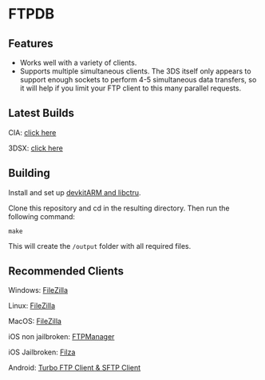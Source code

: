 # FTPDB


## Features


- Works well with a variety of clients.
- Supports multiple simultaneous clients. The 3DS itself only appears to support enough sockets to perform 4-5 simultaneous data transfers, so it will help if you limit your FTP client to this many parallel requests.

## Latest Builds



CIA: [click here](https://github.com/Favna/FTPDB/releases/download/1.4.1/FTPDB.cia)

3DSX: [click here](https://github.com/Favna/FTPDB/releases/download/1.4.1/FTPDB.zip)

## Building


Install and set up [devkitARM and libctru](http://3dbrew.org/wiki/Setting_up_Development_Environment). 

Clone this repository and cd in the resulting directory. Then run the following command:

    make
    
This will create the `/output` folder with all required files.

## Recommended Clients

Windows: [FileZilla](https://filezilla-project.org/download.php?type=client)

Linux: [FileZilla](https://filezilla-project.org/download.php?type=client)

MacOS: [FileZilla](https://filezilla-project.org/download.php?type=client)

iOS non jailbroken: [FTPManager](https://itunes.apple.com/us/app/ftpmanager-ftp-sftp-ftps-client/id525959186?mt=8)

iOS Jailbroken: [Filza](http://moreinfo.thebigboss.org/moreinfo/depiction.php?file=filzafilemanagerDp)

Android: [Turbo FTP Client & SFTP Client](https://play.google.com/store/apps/details?id=turbo.client&hl=en)
